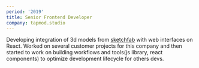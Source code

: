 ```yaml
---
period: '2019'
title: Senior Frontend Developer
company: tapmod.studio
---
```


Developing integration of 3d models from [sketchfab](https://sketchfab.com/) with web interfaces on React. Worked on several customer projects for this company and then started to work on building workflows and tools(js library, react components) to optimize development lifecycle for others devs.
